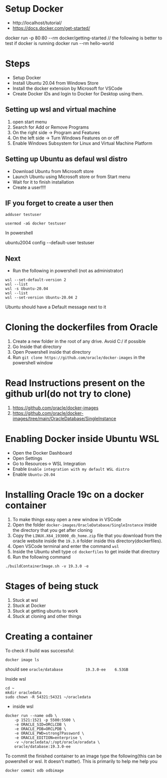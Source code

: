# Setup Docker

- http://localhost/tutorial/
- https://docs.docker.com/get-started/

docker run -p 80:80 --rm docker/getting-started
// the following is better to test if docker is running
docker run --rm hello-world


# Steps 

- Setup Docker
- Install Ubuntu 20.04 from Windows Store
- Install the docker extension by Microsoft for VSCode
- Create Docker IDs and login to Docker for Desktop using them.

## Setting up wsl and virtual machine

1. open start menu
2. Search for Add or Remove Programs
3. On the right side -> Program and Features
4. On the left side -> Turn Windows Features on or off
5. Enable Windows Subsystem for Linux and Virtual Machine Platform

## Setting up Ubuntu as defaul wsl distro

- Download Ubuntu from Microsoft store
- Launch Ubuntu using Microsoft store or from Start menu
- Wait for it to finish installation
- Create a user!!!!

## IF you forget to create a user then

```
adduser testuser

usermod -aG docker testuser
```

In powershell

ubuntu2004 config --default-user testuser

## Next

- Run the following in powershell (not as administrator)


```
wsl --set-default-version 2
wsl --list
wsl -s Ubuntu-20.04
wsl --list
wsl --set-version Ubuntu-20.04 2
```

Ubuntu should have a Default message next to it

# Cloning the dockerfiles from Oracle

1. Create a new folder in the root of any drive. Avoid C:/ if possible
2. Go Inside that directory
3. Open Powershell inside that directory
4. Run `git clone https://github.com/oracle/docker-images` in the powershell window

# Read Instructions present on the github url(do not try to clone)

1. https://github.com/oracle/docker-images
2. https://github.com/oracle/docker-images/tree/main/OracleDatabase/SingleInstance

# Enabling Docker inside Ubuntu WSL

- Open the Docker Dashboard
- Open Settings
- Go to Resources-> WSL Integration
- Enable `Enable integration with my default WSL distro`
- Enable `Ubuntu-20.04`

# Installing Oracle 19c on a docker container

1. To make things easy open a new window in VSCode
2. Open the folder `docker-images/OracleDatabase/SingleInstance` inside the directory that you get after cloning
3. Copy the `LINUX.X64_193000_db_home.zip` file that you download from the oracle website inside the `19.3.0` folder inside this directory(dockerfiles).
4. Open VSCode terminal and enter the command `wsl`
5. Inside the Ubuntu shell type `cd dockerfiles` to get inside that directory
6. Run the following command

```
./buildContainerImage.sh -v 19.3.0 -e
```


# Stages of being stuck

1. Stuck at wsl
2. Stuck at Docker
3. Stuck at getting ubuntu to work
4. Stuck at cloning and other things

# Creating a container

To check if build was successful:

```
docker image ls
```

should see `oracle/database          19.3.0-ee    6.53GB`


Inside wsl
```
cd ~
mkdir oracledata
sudo chown -R 54321:54321 ~/oracledata
```

- inside wsl

```
docker run --name odb \
    -p 1521:1521 -p 5500:5500 \
    -e ORACLE_SID=ORCLCDB \
    -e ORACLE_PDB=ORCLPDB \
    -e ORACLE_PWD=strong7Password \
    -e ORACLE_EDITION=enterprise \
    -v ~/oracledata/:/opt/oracle/oradata \
    oracle/database:19.3.0-ee
```


To commit the finished container to an image type the following(this can be powershell or wsl. It doesn't matter). This is primarily to help me help you

```
docker commit odb odbimage
```